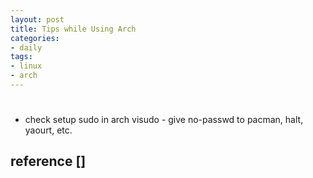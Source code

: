 ```yaml
---
layout: post
title: Tips while Using Arch
categories:
- daily
tags:
- linux
- arch
---
```


#

* check setup sudo in arch
visudo - give no-passwd to pacman, halt, yaourt, etc.

##



## reference []
